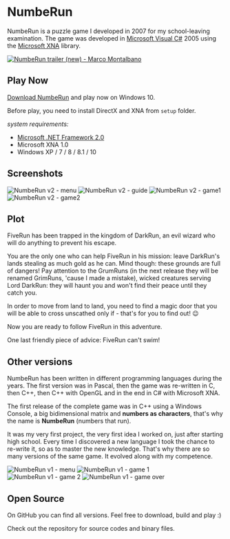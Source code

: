 NumbeRun
========

NumbeRun is a puzzle game I developed in 2007 for my school-leaving examination. The game was developed in [Microsoft Visual C#](http://www.visualstudio.com/) 2005 using the [Microsoft XNA](https://it.wikipedia.org/wiki/Microsoft_XNA) library.

[![NumbeRun trailer (new) - Marco Montalbano](docs/assets/numberun_2__youtube.jpg)](https://www.youtube.com/watch?v=oRdzL2DX0yU "NumbeRun trailer (new) - Marco Montalbano")


Play Now
--------

[Download NumbeRun](https://github.com/marcomontalbano/numberun/releases/latest) and play now on Windows 10.

Before play, you need to install DirectX and XNA from `setup` folder.

_system requirements:_

- [Microsoft .NET Framework 2.0](http://www.microsoft.com/it-it/download/details.aspx?id=1639)
- Microsoft XNA 1.0
- Windows XP / 7 / 8 / 8.1 / 10


Screenshots
-----------

![NumbeRun v2 - menu](docs/assets/numberun_2__menu.jpg) ![NumbeRun v2 - guide](docs/assets/numberun_2__guide.jpg) ![NumbeRun v2 - game1](docs/assets/numberun_2__game1.jpg) ![NumbeRun v2 - game2](docs/assets/numberun_2__game2.jpg)


Plot
----

FiveRun has been trapped in the kingdom of DarkRun, an evil wizard who will do anything to prevent his escape.

You are the only one who can help FiveRun in his mission: leave DarkRun's lands stealing as much gold as he can. Mind though: these grounds are full of dangers! Pay attention to the GrumRuns (in the next release they will be renamed GrimRuns, 'cause I made a mistake), wicked creatures serving Lord DarkRun: they will haunt you and won't find their peace until they catch you.

In order to move from land to land, you need to find a magic door that you will be able to cross unscathed only if - that's for you to find out! :wink:

Now you are ready to follow FiveRun in this adventure.

One last friendly piece of advice: FiveRun can't swim!


Other versions
--------------

NumbeRun has been written in different programming languages during the years. The first version was in Pascal, then the game was re-written in C, then C++, then C++ with OpenGL and in the end in C# with Microsoft XNA.

The first release of the complete game was in C++ using a Windows Console, a big bidimensional matrix and **numbers as characters**, that's why the name is **NumbeRun** (numbers that run).

It was my very first project, the very first idea I worked on, just after starting high school. Every time I discovered a new language I took the chance to re-write it, so as to master the new knowledge. That's why there are so many versions of the same game. It evolved along with my competence.

![NumbeRun v1 - menu](docs/assets/numberun_1__menu.jpg) ![NumbeRun v1 - game 1](docs/assets/numberun_1__game1.jpg) ![NumbeRun v1 - game 2](docs/assets/numberun_1__game2.jpg) ![NumbeRun v1 - game over](docs/assets/numberun_1__gameover.jpg)


Open Source
-----------

On GitHub you can find all versions. Feel free to download, build and play :)

Check out the repository for source codes and binary files.
